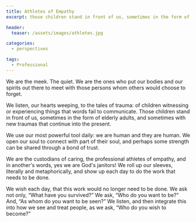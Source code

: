 ```yaml
---
title: Athletes of Empathy
excerpt: those children stand in front of us, sometimes in the form of elderly adults

header:
  teaser: /assets/images/athletes.jpg

categories:
  - perspectives

tags:
  - Professional
---
```

We are the meek. The quiet. We are the ones who put our bodies and our spirits out there to meet with those persons whom others would choose to forget.

We listen, our hearts weeping, to the tales of trauma: of children witnessing or experiencing things that words fail to communicate. Those children stand in front of us, sometimes in the form of elderly adults, and sometimes with new traumas that continue into the present.

We use our most powerful tool daily: we are human and they are human. We open our soul to connect with part of their soul, and perhaps some strength can be shared through a bond of trust.

We are the custodians of caring, the professional athletes of empathy, and in another's words, yes we are God's janitors! We roll up our sleeves, literally and metaphorically, and show up each day to do the work that needs to be done.

We wish each day, that this work would no longer need to be done. We ask not only, “What have you survived?” We ask, “Who do you want to be?” And, “As whom do you want to be seen?” We listen, and then integrate this into how we see and treat people, as we ask, “Who do you wish to become?”
